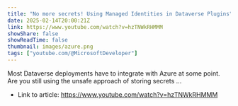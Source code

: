 ```yaml
---
title: "No more secrets! Using Managed Identities in Dataverse Plugins"
date: 2025-02-14T20:00:21Z
link: https://www.youtube.com/watch?v=hzTNWkRHMMM
showShare: false
showReadTime: false
thumbnail: images/azure.png
tags: ["youtube.com/@MicrosoftDeveloper"]
---
```

Most Dataverse deployments have to integrate with Azure at some point. Are you still using the unsafe approach of storing secrets ...

- Link to article: https://www.youtube.com/watch?v=hzTNWkRHMMM
